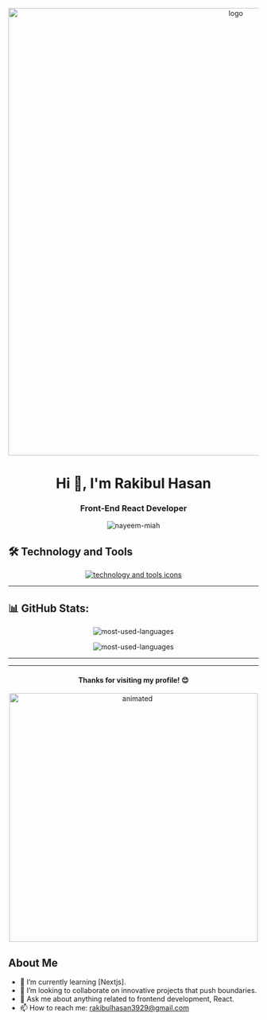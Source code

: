 
<p align="center">
    <img src="https://i.ibb.co/9vVCLq8/462534211-914627213552534-5039221817418556141-n.jpg" class="logo" style="width: 900px;" alt="logo" />
</p>
<h1 align="center">Hi 👋, I'm Rakibul Hasan</h1>
<h3 align="center">Front-End React Developer</h3>


<p align="center">
  <img src="https://github-readme-stats.vercel.app/api?username=rakibul561&show_icons=true&locale=en&theme=radical" alt="nayeem-miah" />
</p>


<h2 align="">🛠️ Technology and Tools</h2>

<p align="center">
  <a href="https://skillicons.dev">
    <img src="https://skillicons.dev/icons?i=react,js,express,mongodb,html,css,tailwind,nodejs,firebase,github,illustrator,vscode,git,daisyui,typescript,java,python" 
         alt="technology and tools icons" 
         title="React, JavaScript, Express, MongoDB, HTML, CSS, Tailwind, Node.js, Firebase, GitHub, Illustrator, VSCode, Git, DaisyUI, TypeScript, Java, Python" />
  </a>
</p>




---

<h2 align="left">📊 GitHub Stats:</h2>





<p align="center">
   <img src="https://github-readme-streak-stats.herokuapp.com/?user=rakibul561&theme=radical" alt="most-used-languages" />
   
</p>

<p align="center">
  <img src="https://github-readme-stats.vercel.app/api/top-langs?username=rakibul561&show_icons=true&locale=en&layout=compact&theme=radical" alt="most-used-languages" />
</p>

---



---

<h4 align="center">Thanks for visiting my profile! 😊</h4>

<div align="center">
  <img src="https://media.giphy.com/media/xT39D6fS1WwzO3zIHG/giphy.gif" alt="animated" width="500"/>
</div>

## About Me

- 🌱 I’m currently learning [Nextjs].
- 👯 I’m looking to collaborate on innovative projects that push boundaries.
- 💬 Ask me about anything related to frontend development, React.
- 📫 How to reach me: [rakibulhasan3929@gmail.com](mailto:rakibulhasan3929@gmail.com)





